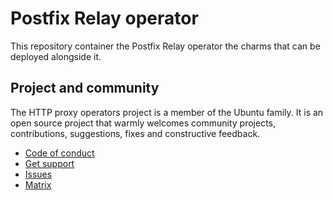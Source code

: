 # Postfix Relay operator

This repository container the Postfix Relay operator the charms that can be deployed alongside it.

## Project and community

The HTTP proxy operators project is a member of the Ubuntu family. It is an
open source project that warmly welcomes community projects, contributions,
suggestions, fixes and constructive feedback.

* [Code of conduct](https://ubuntu.com/community/code-of-conduct)
* [Get support](https://discourse.charmhub.io/)
* [Issues](https://github.com/canonical/postfix-relay-operator/issues)
* [Matrix](https://matrix.to/#/#charmhub-charmdev:ubuntu.com)